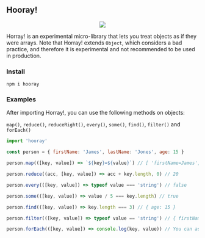 ## Hooray!

<div align="center">
  <img src="https://image.ibb.co/ceX27y/favicon_256_1.png" />
</div>

Horray! is an experimental micro-library that lets you treat objects as if they were arrays.
Note that Horray! extends `Object`, which considers a bad practice, and therefore it is experimental and not recommended to be used in production.

### Install
```
npm i hooray
```

### Examples

After importing Horray!, you can use the following methods on objects: 

`map()`, `reduce()`, `reduceRight()`, `every()`, `some()`, `find()`, `filter()` and `forEach()`

```js
import 'hooray'

const person = { firstName: 'James', lastName: 'Jones', age: 15 }

person.map(([key, value]) => `${key}=${value}`) // [ 'firstName=James', 'lastName=Jones', 'age=15' ]

person.reduce((acc, [key, value]) => acc + key.length, 0) // 20

person.every(([key, value]) => typeof value === 'string') // false

person.some(([key, value]) => value / 5 === key.length) // true

person.find(([key, value]) => key.length === 3) // { age: 15 }

person.filter(([key, value]) => typeof value == 'string') // { firstName: 'James', lastName: 'Jones' }

person.forEach(([key, value]) => console.log(key, value)) // You can assume the result :)
```
